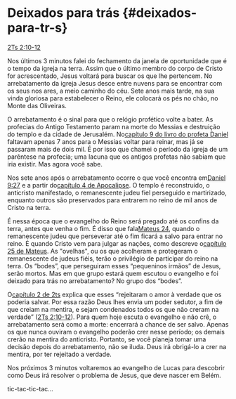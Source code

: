 # **Deixados para trás** {#deixados-para-tr-s}

[2Ts 2:10-12](http://bibliaonline.com.br/acf/2ts/2/10-12)

Nos últimos 3 minutos falei do fechamento da janela de oportunidade que é o tempo da igreja na terra. Assim que o último membro do corpo de Cristo for acrescentado, Jesus voltará para buscar os que lhe pertencem. No arrebatamento da igreja Jesus desce entre nuvens para se encontrar com os seus nos ares, a meio caminho do céu. Sete anos mais tarde, na sua vinda gloriosa para estabelecer o Reino, ele colocará os pés no chão, no Monte das Oliveiras.

O arrebatamento é o sinal para que o relógio profético volte a bater. As profecias do Antigo Testamento param na morte do Messias e destruição do templo e da cidade de Jerusalém. No[capítulo 9 do livro do profeta Daniel](http://bibliaonline.com.br/acf/dn/9) faltavam apenas 7 anos para o Messias voltar para reinar, mas já se passaram mais de dois mil. É por isso que chamei o período da igreja de um parêntese na profecia; uma lacuna que os antigos profetas não sabiam que iria existir. Mas agora você sabe.

Nos sete anos após o arrebatamento ocorre o que você encontra em[Daniel 9:27](http://bibliaonline.com.br/acf/dn/9/27) e a partir do[capítulo 4 de Apocalipse](http://bibliaonline.com.br/acf/ap/4). O templo é reconstruído, o anticristo manifestado, o remanescente judeu fiel perseguido e martirizado, enquanto outros são preservados para entrarem no reino de mil anos de Cristo na terra.

É nessa época que o evangelho do Reino será pregado até os confins da terra, antes que venha o fim. É disso que fala[Mateus 24](http://bibliaonline.com.br/acf/mt/24), quando o remanescente judeu que perseverar até o fim ficará a salvo para entrar no reino. É quando Cristo vem para julgar as nações, como descreve o[capítulo 25 de Mateus](http://bibliaonline.com.br/acf/mt/25). As &quot;ovelhas&quot;, ou os que acolheram e protegeram o remanescente de judeus fiéis, terão o privilégio de participar do reino na terra. Os “bodes”, que perseguiram esses “pequeninos irmãos” de Jesus, serão mortos. Mas em que grupo estará quem escutou o evangelho e foi deixado para trás no arrebatamento? No grupo dos “bodes”.

O[capítulo 2 de 2ts](http://bibliaonline.com.br/acf/2ts/2) explica que esses “rejeitaram o amor à verdade que os poderia salvar. Por essa razão Deus lhes envia um poder sedutor, a fim de que creiam na mentira, e sejam condenados todos os que não creram na verdade” ([2Ts 2:10-12](http://bibliaonline.com.br/acf/2ts/2/10-12)). Para quem hoje escuta o evangelho e não crê, o arrebatamento será como a morte: encerrará a chance de ser salvo. Apenas os que nunca ouviram o evangelho poderão crer nesse período; os demais crerão na mentira do anticristo. Portanto, se você planeja tomar uma decisão depois do arrebatamento, não se iluda. Deus irá obrigá-lo a crer na mentira, por ter rejeitado a verdade.

Nos próximos 3 minutos voltaremos ao evangelho de Lucas para descobrir como Deus irá resolver o problema de Jesus, que deve nascer em Belém.

tic-tac-tic-tac...